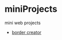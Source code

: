 # miniProjects
 mini web projects
 <ul>
 <li>
<a href='https://jecrs687.github.io/miniProjects/border-creator/'>border creator</a>
  </li>
 </ul>
